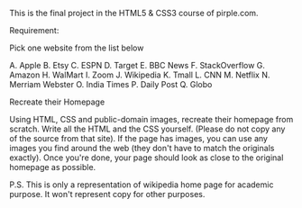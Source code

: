 This is the final project in the HTML5 & CSS3 course of pirple.com.

Requirement:

Pick one website from the list below

A. Apple
B. Etsy
C. ESPN
D. Target
E. BBC News
F. StackOverflow
G. Amazon
H. WalMart
I. Zoom
J. Wikipedia
K. Tmall
L. CNN
M. Netflix
N. Merriam Webster
O. India Times
P. Daily Post
Q. Globo


Recreate their Homepage

Using HTML, CSS and public-domain images, recreate their homepage from scratch. Write all the HTML and the CSS yourself. (Please do not copy any of the source from that site). If the page has images, you can use any images you find around the web (they don't have to match the originals exactly). Once you're done, your page should look as close to the original homepage as possible.

P.S.
This is only a representation of wikipedia home page  for academic purpose. It won't represent copy for other purposes.
